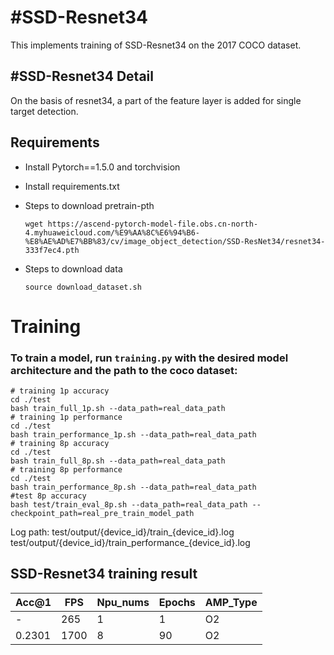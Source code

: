 # #SSD-Resnet34

This implements training of SSD-Resnet34 on the 2017 COCO dataset.



## #SSD-Resnet34 Detail

On the basis of resnet34, a part of the feature layer is added for single target detection. 

## Requirements

* Install Pytorch==1.5.0 and torchvision 

* Install requirements.txt

* Steps to download pretrain-pth

  ```
  wget https://ascend-pytorch-model-file.obs.cn-north-4.myhuaweicloud.com/%E9%AA%8C%E6%94%B6-%E8%AE%AD%E7%BB%83/cv/image_object_detection/SSD-ResNet34/resnet34-333f7ec4.pth
  ```

* Steps to download data

  ```
  source download_dataset.sh
  ```

  

# Training

### To train a model, run `training.py` with the desired model architecture and the path to the coco dataset:

```
# training 1p accuracy
cd ./test
bash train_full_1p.sh --data_path=real_data_path
# training 1p performance
cd ./test
bash train_performance_1p.sh --data_path=real_data_path
# training 8p accuracy
cd ./test
bash train_full_8p.sh --data_path=real_data_path
# training 8p performance
cd ./test
bash train_performance_8p.sh --data_path=real_data_path
#test 8p accuracy
bash test/train_eval_8p.sh --data_path=real_data_path --checkpoint_path=real_pre_train_model_path
```

Log path:
test/output/{device_id}/train_{device_id}.log
test/output/{device_id}/train_performance_{device_id}.log 

## SSD-Resnet34 training result

| Acc@1  | FPS  | Npu_nums | Epochs | AMP_Type |
| ------ | ---- | -------- | ------ | -------- |
| -      | 265  | 1        | 1      | O2       |
| 0.2301 | 1700 | 8        | 90     | O2       |